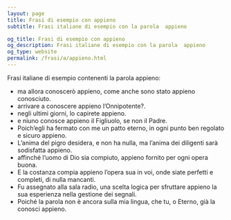```yaml
---
layout: page
title: Frasi di esempio con appieno 
subtitle: Frasi italiane di esempio con la parola  appieno

og_title: Frasi di esempio con appieno 
og_description: Frasi italiane di esempio con la parola  appieno
og_type: website
permalink: /frasi/a/appieno.html
---
```


Frasi italiane di esempio contenenti la parola appieno:


- ma allora conoscerò appieno, come anche sono stato appieno conosciuto.
- arrivare a conoscere appieno l’Onnipotente?.
- negli ultimi giorni, lo capirete appieno.
- e niuno conosce appieno il Figliuolo, se non il Padre.
- Poich’egli ha fermato con me un patto eterno, in ogni punto ben regolato e sicuro appieno.
- L’anima del pigro desidera, e non ha nulla, ma l’anima dei diligenti sarà sodisfatta appieno.
- affinché l’uomo di Dio sia compiuto, appieno fornito per ogni opera buona.
- E la costanza compia appieno l’opera sua in voi, onde siate perfetti e completi, di nulla mancanti.
- Fu assegnato alla sala radio, una scelta logica per sfruttare appieno la sua esperienza nella gestione dei segnali.
- Poiché la parola non è ancora sulla mia lingua, che tu, o Eterno, già la conosci appieno.
